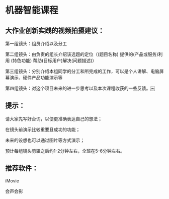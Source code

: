 # 机器智能课程

## 大作业创新实践的视频拍摄建议：

第一组镜头：组员介绍以及分工

第二组镜头：由负责的组长介绍该选题的定位（(题目名称) 提供的(产品或服务)利用 (特色功能) 帮助(目标用户)解决(问题描述)）

第三组镜头：分别介绍本组同学的分工和所完成的工作，可以是个人讲解、电脑屏幕演示、硬件产品功能演示等

第四组镜头：对这个项目未来的进一步思考以及本次课程收获的一些反馈。￼

## 提示：

请大家先写好台词，以便更准确表达自己的想法；

在镜头前演示比较重要且成功的功能；

未来的设想也可以通过图片等方式演示；

预计每组镜头剪辑之后约1-2分钟左右，全班在5-6分钟左右。


## 推荐软件：

iMovie 

会声会影

